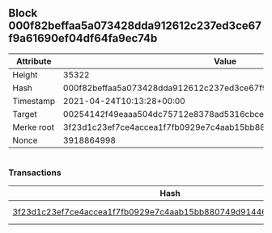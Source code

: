 ## Block 000f82beffaa5a073428dda912612c237ed3ce67f9a61690ef04df64fa9ec74b

Attribute | Value
--- | ---
Height | 35322
Hash | 000f82beffaa5a073428dda912612c237ed3ce67f9a61690ef04df64fa9ec74b
Timestamp | 2021-04-24T10:13:28+00:00
Target | 00254142f49eaaa504dc75712e8378ad5316cbcead634704b3734b6271167cc4
Merke root | 3f23d1c23ef7ce4accea1f7fb0929e7c4aab15bb880749d91446b0c164ac0060
Nonce | 3918864998

```

```

### Transactions

Hash | Amount
--- | ---
[3f23d1c23ef7ce4accea1f7fb0929e7c4aab15bb880749d91446b0c164ac0060](3f23d1c23ef7ce4accea1f7fb0929e7c4aab15bb880749d91446b0c164ac0060.md) | 10.00000000 SKEPTI 
